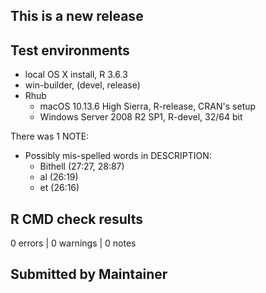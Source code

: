 ## This is a new release

## Test environments
* local OS X install, R 3.6.3
* win-builder, (devel,  release)
* Rhub
  * macOS 10.13.6 High Sierra, R-release, CRAN's setup
  * Windows Server 2008 R2 SP1, R-devel, 32/64 bit
  
There was 1 NOTE:

* Possibly mis-spelled words in DESCRIPTION:
  * Bithell (27:27, 28:87)
  * al (26:19)
  * et (26:16)

## R CMD check results
0 errors | 0 warnings | 0 notes

## Submitted by Maintainer
